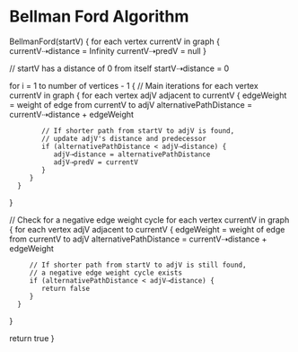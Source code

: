 # Bellman Ford Algorithm

BellmanFord(startV) {
   for each vertex currentV in graph {
      currentV⇢distance = Infinity
      currentV⇢predV = null
   }

   // startV has a distance of 0 from itself
   startV⇢distance = 0                

   for i = 1 to number of vertices - 1 { // Main iterations
      for each vertex currentV in graph {
         for each vertex adjV adjacent to currentV {
            edgeWeight = weight of edge from currentV to adjV
            alternativePathDistance = currentV⇢distance + edgeWeight
                  
            // If shorter path from startV to adjV is found,
            // update adjV's distance and predecessor
            if (alternativePathDistance < adjV⇢distance) {
               adjV⇢distance = alternativePathDistance
               adjV⇢predV = currentV
            }
         }
      }
   }

   // Check for a negative edge weight cycle
   for each vertex currentV in graph {
      for each vertex adjV adjacent to currentV {
         edgeWeight = weight of edge from currentV to adjV
         alternativePathDistance = currentV⇢distance + edgeWeight

         // If shorter path from startV to adjV is still found,
         // a negative edge weight cycle exists
         if (alternativePathDistance < adjV⇢distance) {
            return false
         }
      }
   }

   return true
}
